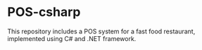 # POS-csharp
This repository includes a POS system for a fast food restaurant, implemented using C# and .NET framework.
